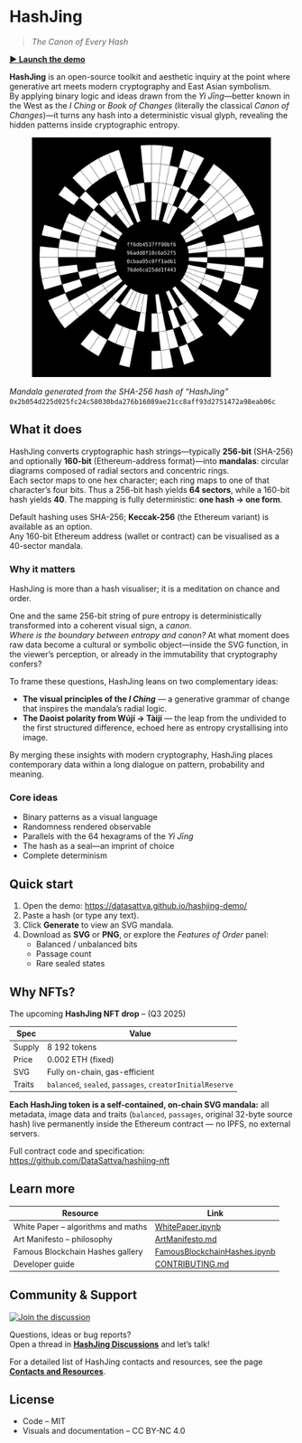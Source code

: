 # HashJing  
> *The Canon of Every Hash*

[**▶︎ Launch the demo**](https://datasattva.github.io/hashjing-demo/)

**HashJing** is an open-source toolkit and aesthetic inquiry at the point where generative art meets modern cryptography and East Asian symbolism.  
By applying binary logic and ideas drawn from the *Yì Jīng*—better known in the West as the *I Ching* or *Book of Changes* (literally the classical *Canon of Changes*)—it turns any hash into a deterministic visual glyph, revealing the hidden patterns inside cryptographic entropy.

<figure markdown>
<img src="pic/hashjing_mandala.svg" alt="Mandala generated from the SHA-256 hash of the string “HashJing”" width="512"/>
</figure>

*Mandala generated from the SHA-256 hash of “HashJing”*  
`0x2b054d225d025fc24c58030bda276b16089ae21cc8aff93d2751472a98eab06c`

## What it does

HashJing converts cryptographic hash strings—typically **256-bit** (SHA-256) and optionally **160-bit** (Ethereum-address format)—into **mandalas**: circular diagrams composed of radial sectors and concentric rings.  
Each sector maps to one hex character; each ring maps to one of that character’s four bits. Thus a 256-bit hash yields **64 sectors**, while a 160-bit hash yields **40**. The mapping is fully deterministic: **one hash → one form**.

Default hashing uses SHA-256; **Keccak-256** (the Ethereum variant) is available as an option.  
Any 160-bit Ethereum address (wallet or contract) can be visualised as a 40-sector mandala.

### Why it matters

HashJing is more than a hash visualiser; it is a meditation on chance and order.

One and the same 256-bit string of pure entropy is deterministically transformed into a coherent visual sign, a *canon*.  
*Where is the boundary between entropy and canon?* At what moment does raw data become a cultural or symbolic object—inside the SVG function, in the viewer’s perception, or already in the immutability that cryptography confers?

To frame these questions, HashJing leans on two complementary ideas:

* **The visual principles of the *I Ching*** — a generative grammar of change that inspires the mandala’s radial logic.  
* **The Daoist polarity from Wújí → Tàijí** — the leap from the undivided to the first structured difference, echoed here as entropy crystallising into image.

By merging these insights with modern cryptography, HashJing places contemporary data within a long dialogue on pattern, probability and meaning.

### Core ideas

* Binary patterns as a visual language  
* Randomness rendered observable  
* Parallels with the 64 hexagrams of the *Yì Jīng*  
* The hash as a seal—an imprint of choice  
* Complete determinism  

## Quick start

1. Open the demo: <https://datasattva.github.io/hashjing-demo/>  
2. Paste a hash (or type any text).  
3. Click **Generate** to view an SVG mandala.  
4. Download as **SVG** or **PNG**, or explore the *Features of Order* panel:  
   * Balanced / unbalanced bits  
   * Passage count  
   * Rare sealed states  

## Why NFTs?

The upcoming **HashJing NFT drop** – (Q3 2025)

| Spec   | Value |
|--------|-------|
| Supply | 8 192 tokens |
| Price  | 0.002 ETH (fixed) |
| SVG    | Fully on-chain, gas-efficient |
| Traits | `balanced`, `sealed`, `passages`, `creatorInitialReserve` |

**Each HashJing token is a self-contained, on-chain SVG mandala:** all metadata, image data and traits (`balanced`, `passages`, original 32-byte source hash) live permanently inside the Ethereum contract — no IPFS, no external servers.

Full contract code and specification: <https://github.com/DataSattva/hashjing-nft>

## Learn more

| Resource | Link |
|----------|------|
| White Paper – algorithms and maths | [WhitePaper.ipynb](./WhitePaper.ipynb) |
| Art Manifesto – philosophy | [ArtManifesto.md](./ArtManifesto.md) |
| Famous Blockchain Hashes gallery | [FamousBlockchainHashes.ipynb](./FamousBlockchainHashes.ipynb) |
| Developer guide | [CONTRIBUTING.md](./CONTRIBUTING.md) |

## Community & Support

[![Join the discussion](https://img.shields.io/github/discussions/DataSattva/hashjing?logo=github)](https://github.com/DataSattva/hashjing/discussions)

Questions, ideas or bug reports?  
Open a thread in [**HashJing Discussions**](https://github.com/DataSattva/hashjing/discussions) and let’s talk!

For a detailed list of HashJing contacts and resources, see the page [**Contacts and Resources**](https://datasattva.github.io/hashjing-res/).

## License

* Code – MIT  
* Visuals and documentation – CC BY-NC 4.0
